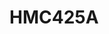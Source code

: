 # HMC425A

```{devicetree} /wsshare/analog_work/vger/linux/Documentation/devicetree/bindings/iio/amplifiers/adi,hmc425a.yaml
```